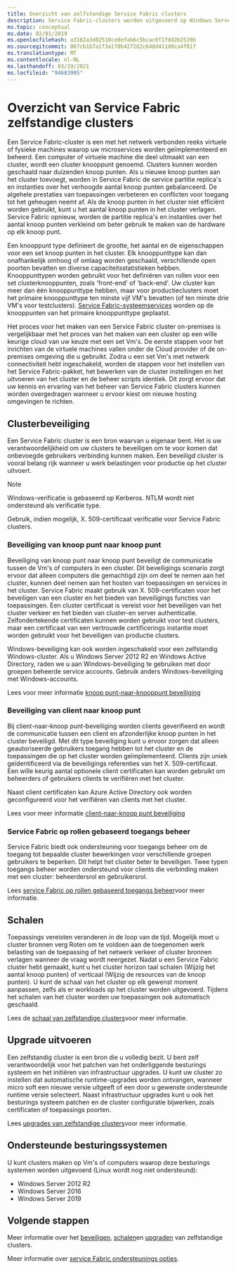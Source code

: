 ```yaml
---
title: Overzicht van zelfstandige Service Fabric clusters
description: Service Fabric-clusters worden uitgevoerd op Windows Server en Linux, wat betekent dat u Service Fabric toepassingen kunt implementeren en hosten overal waar u Windows Server of Linux moet uitvoeren.
ms.topic: conceptual
ms.date: 02/01/2019
ms.openlocfilehash: a3162a3d02510ce8efab6c5bcac0f1fdd2b2539b
ms.sourcegitcommit: 867cb1b7a1f3a1f0b427282c648d411d0ca4f81f
ms.translationtype: MT
ms.contentlocale: nl-NL
ms.lasthandoff: 03/19/2021
ms.locfileid: "94683995"
---
```

# <a name="overview-of-service-fabric-standalone-clusters"></a>Overzicht van Service Fabric zelfstandige clusters

Een Service Fabric-cluster is een met het netwerk verbonden reeks virtuele of fysieke machines waarop uw microservices worden geïmplementeerd en beheerd. Een computer of virtuele machine die deel uitmaakt van een cluster, wordt een cluster knooppunt genoemd. Clusters kunnen worden geschaald naar duizenden knoop punten. Als u nieuwe knoop punten aan het cluster toevoegt, worden in Service Fabric de service partitie replica's en instanties over het verhoogde aantal knoop punten gebalanceerd. De algehele prestaties van toepassingen verbeteren en conflicten voor toegang tot het geheugen neemt af. Als de knoop punten in het cluster niet efficiënt worden gebruikt, kunt u het aantal knoop punten in het cluster verlagen. Service Fabric opnieuw, worden de partitie replica's en instanties over het aantal knoop punten verkleind om beter gebruik te maken van de hardware op elk knoop punt.

Een knooppunt type definieert de grootte, het aantal en de eigenschappen voor een set knoop punten in het cluster. Elk knooppunttype kan dan onafhankelijk omhoog of omlaag worden geschaald, verschillende open poorten bevatten en diverse capaciteitsstatistieken hebben. Knooppunttypen worden gebruikt voor het definiëren van rollen voor een set clusterknooppunten, zoals 'front-end' of 'back-end'. Uw cluster kan meer dan één knooppunttype hebben, maar voor productieclusters moet het primaire knooppunttype ten minste vijf VM's bevatten (of ten minste drie VM's voor testclusters). [Service Fabric-systeemservices](service-fabric-technical-overview.md#system-services) worden op de knooppunten van het primaire knooppunttype geplaatst.

Het proces voor het maken van een Service Fabric cluster on-premises is vergelijkbaar met het proces van het maken van een cluster op een wille keurige cloud van uw keuze met een set Vm's. De eerste stappen voor het inrichten van de virtuele machines vallen onder de Cloud provider of de on-premises omgeving die u gebruikt. Zodra u een set Vm's met netwerk connectiviteit hebt ingeschakeld, worden de stappen voor het instellen van het Service Fabric-pakket, het bewerken van de cluster instellingen en het uitvoeren van het cluster en de beheer scripts identiek. Dit zorgt ervoor dat uw kennis en ervaring van het beheer van Service Fabric clusters kunnen worden overgedragen wanneer u ervoor kiest om nieuwe hosting omgevingen te richten.

## <a name="cluster-security"></a>Clusterbeveiliging

Een Service Fabric cluster is een bron waarvan u eigenaar bent.  Het is uw verantwoordelijkheid om uw clusters te beveiligen om te voor komen dat onbevoegde gebruikers verbinding kunnen maken. Een beveiligd cluster is vooral belang rijk wanneer u werk belastingen voor productie op het cluster uitvoert.

> [!NOTE]
> Windows-verificatie is gebaseerd op Kerberos. NTLM wordt niet ondersteund als verificatie type.
>
> Gebruik, indien mogelijk, X. 509-certificaat verificatie voor Service Fabric clusters.

### <a name="node-to-node-security"></a>Beveiliging van knoop punt naar knoop punt

Beveiliging van knoop punt naar knoop punt beveiligt de communicatie tussen de Vm's of computers in een cluster. Dit beveiligings scenario zorgt ervoor dat alleen computers die gemachtigd zijn om deel te nemen aan het cluster, kunnen deel nemen aan het hosten van toepassingen en services in het cluster. Service Fabric maakt gebruik van X. 509-certificaten voor het beveiligen van een cluster en het bieden van beveiligings functies van toepassingen.  Een cluster certificaat is vereist voor het beveiligen van het cluster verkeer en het bieden van cluster-en server authenticatie.  Zelfondertekende certificaten kunnen worden gebruikt voor test clusters, maar een certificaat van een vertrouwde certificerings instantie moet worden gebruikt voor het beveiligen van productie clusters.

Windows-beveiliging kan ook worden ingeschakeld voor een zelfstandig Windows-cluster. Als u Windows Server 2012 R2 en Windows Active Directory, raden we u aan Windows-beveiliging te gebruiken met door groepen beheerde service accounts. Gebruik anders Windows-beveiliging met Windows-accounts.

Lees voor meer informatie [knoop punt-naar-knooppunt beveiliging](service-fabric-cluster-security.md#node-to-node-security)

### <a name="client-to-node-security"></a>Beveiliging van client naar knoop punt

Bij client-naar-knoop punt-beveiliging worden clients geverifieerd en wordt de communicatie tussen een client en afzonderlijke knoop punten in het cluster beveiligd. Met dit type beveiliging kunt u ervoor zorgen dat alleen geautoriseerde gebruikers toegang hebben tot het cluster en de toepassingen die op het cluster worden geïmplementeerd. Clients zijn uniek geïdentificeerd via de beveiligings referenties van het X. 509-certificaat. Een wille keurig aantal optionele client certificaten kan worden gebruikt om beheerders of gebruikers clients te verifiëren met het cluster.

Naast client certificaten kan Azure Active Directory ook worden geconfigureerd voor het verifiëren van clients met het cluster.

Lees voor meer informatie [client-naar-knoop punt beveiliging](service-fabric-cluster-security.md#client-to-node-security)

### <a name="service-fabric-role-based-access-control"></a>Service Fabric op rollen gebaseerd toegangs beheer
Service Fabric biedt ook ondersteuning voor toegangs beheer om de toegang tot bepaalde cluster bewerkingen voor verschillende groepen gebruikers te beperken. Dit helpt het cluster beter te beveiligen. Twee typen toegangs beheer worden ondersteund voor clients die verbinding maken met een cluster: beheerdersrol en gebruikersrol.  

Lees [service Fabric op rollen gebaseerd toegangs beheer](service-fabric-cluster-security.md#service-fabric-role-based-access-control)voor meer informatie.

## <a name="scaling"></a>Schalen

Toepassings vereisten veranderen in de loop van de tijd. Mogelijk moet u cluster bronnen verg Roten om te voldoen aan de toegenomen werk belasting van de toepassing of het netwerk verkeer of cluster bronnen verlagen wanneer de vraag wordt neergezet. Nadat u een Service Fabric cluster hebt gemaakt, kunt u het cluster horizon taal schalen (Wijzig het aantal knoop punten) of verticaal (Wijzig de resources van de knoop punten). U kunt de schaal van het cluster op elk gewenst moment aanpassen, zelfs als er workloads op het cluster worden uitgevoerd. Tijdens het schalen van het cluster worden uw toepassingen ook automatisch geschaald.

Lees de [schaal van zelfstandige clusters](service-fabric-cluster-scaling-standalone.md)voor meer informatie.

## <a name="upgrading"></a>Upgrade uitvoeren

Een zelfstandig cluster is een bron die u volledig bezit. U bent zelf verantwoordelijk voor het patchen van het onderliggende besturings systeem en het initiëren van infrastructuur upgrades. U kunt uw cluster zo instellen dat automatische runtime-upgrades worden ontvangen, wanneer micro soft een nieuwe versie uitgeeft of een door u gewenste ondersteunde runtime versie selecteert. Naast infrastructuur upgrades kunt u ook het besturings systeem patchen en de cluster configuratie bijwerken, zoals certificaten of toepassings poorten. 

Lees [upgrades van zelfstandige clusters](service-fabric-cluster-upgrade-standalone.md)voor meer informatie.

## <a name="supported-operating-systems"></a>Ondersteunde besturingssystemen

U kunt clusters maken op Vm's of computers waarop deze besturings systemen worden uitgevoerd (Linux wordt nog niet ondersteund):

* Windows Server 2012 R2
* Windows Server 2016 
* Windows Server 2019

## <a name="next-steps"></a>Volgende stappen

Meer informatie over het [beveiligen](service-fabric-cluster-security.md), [schalen](service-fabric-cluster-scaling-standalone.md)en [upgraden](service-fabric-cluster-upgrade-standalone.md) van zelfstandige clusters.

Meer informatie over [service Fabric ondersteunings opties](service-fabric-support.md).
